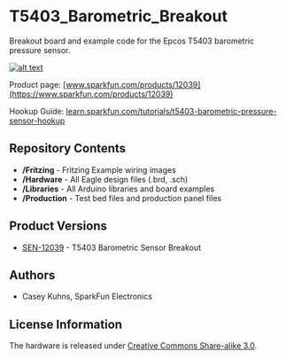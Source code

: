 T5403_Barometric_Breakout
=========================

Breakout board and example code for the Epcos T5403 barometric pressure sensor.

[![alt text](https://cdn.sparkfun.com/assets/parts/8/6/0/0/12039-01.jpg)](https://cdn.sparkfun.com/assets/parts/8/6/0/0/12039-01.jpg)

Product page: [www.sparkfun.com/products/12039](https://www.sparkfun.com/products/12039)

Hookup Guide: [learn.sparkfun.com/tutorials/t5403-barometric-pressure-sensor-hookup](https://learn.sparkfun.com/tutorials/t5403-barometric-pressure-sensor-hookup)

Repository Contents
-------------------

* **/Fritzing** - Fritzing Example wiring images
* **/Hardware** - All Eagle design files (.brd, .sch)
* **/Libraries** - All Arduino libraries and board examples
* **/Production** - Test bed files and production panel files

Product Versions
----------------
* [SEN-12039](https://www.sparkfun.com/products/12039) - T5403 Barometric Sensor Breakout

Authors
-------

 * Casey Kuhns, SparkFun Electronics

License Information
-------------------
The hardware is released under [Creative Commons Share-alike 3.0](http://creativecommons.org/licenses/by-sa/3.0/).  

